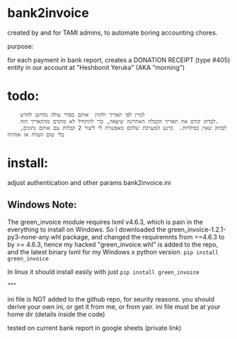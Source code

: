 bank2invoice
===============
created by and for TAMI admins,
to automate boring accounting chores.


purpose:

for each payment in bank report,
  creates a DONATION RECEIPT (type #405) entity in our account at "Heshbonit Yeruka" (AKA "morning")

todo:
=============
		למיין לפי תאריך ולהזין  אותם בסדר עולה מהישן לחדש 
		לבדוק קודם את תאריך הקבלה האחרונה שיצאה, כדי להתחיל לא מוקדם מהתאריך הזה.
		לבדוק שאין כפילויות.  כרגע המערכת שלהם מאפשרת לי ליצור 2 קבלות עם אותם נתונים, בלי שום הערה או אזהרה

install:
==========
adjust authentication and other params bank2invoice.ini

Windows Note:
--------------
The green_invoice module requires lxml v4.6.3, which is pain in the everything to install on Windows.
So I downloaded the green_invoice-1.2.1-py3-none-any.whl package, and changed the requiremnts from ==4.6.3 to by >= 4.6.3,  hence my hacked "green_invoice.whl" is added to the repo, and the latest binary lxml for my Windows x python version.
`pip install green_invoice`

In linux it should install easily with just `pip install green_invoice`

"""

ini file is NOT added to the github repo, for seurity reasons.
you should derive your own ini, or get it from me, or from yair.
ini file must be at your home dir (details inside the code)


tested on current bank report in google sheets (private link)

